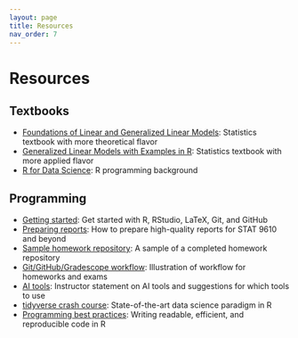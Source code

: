 ```yaml
---
layout: page
title: Resources
nav_order: 7
---
```

# Resources

## Textbooks

- [Foundations of Linear and Generalized Linear Models](https://ebookcentral-proquest-com.proxy.library.upenn.edu/lib/upenn-ebooks/detail.action?pq-origsite=primo&docID=7104002): Statistics textbook with more theoretical flavor
- [Generalized Linear Models with Examples in R](https://link-springer-com.proxy.library.upenn.edu/book/10.1007/978-1-4419-0118-7): Statistics textbook with more applied flavor
- [R for Data Science](https://r4ds.hadley.nz/): R programming background

## Programming

- [Getting started](https://katsevich-teaching.github.io/stat-9610-fall-2024/assets/getting-started.pdf): Get started with R, RStudio, LaTeX, Git, and GitHub
- [Preparing reports](https://katsevich-teaching.github.io/stat-9610-fall-2024/assets/preparing-reports.pdf): How to prepare high-quality reports for STAT 9610 and beyond
- [Sample homework repository](https://github.com/stat-9610-fall-2024/sample-homework-stat-9610): A sample of a completed homework repository
- [Git/GitHub/Gradescope workflow](https://hmc-cs-131-spring2020.github.io/howtos/assignments.html): Illustration of workflow for homeworks and exams
- [AI tools](https://katsevich-teaching.github.io/stat-9610-fall-2024/resources/ai/): Instructor statement on AI tools and suggestions for which tools to use
- [tidyverse crash course](https://katsevich-teaching.github.io/stat-9610-fall-2024/assets/crash_course_tidyverse.pdf): State-of-the-art data science paradigm in R
- [Programming best practices](https://ekatsevi.github.io/files/best-programming-practices.pdf): Writing readable, efficient, and reproducible code in R
